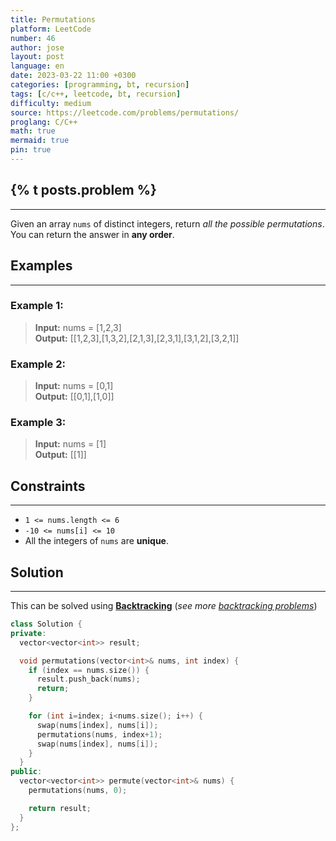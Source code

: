 ```yaml
---
title: Permutations
platform: LeetCode
number: 46
author: jose
layout: post
language: en
date: 2023-03-22 11:00 +0300
categories: [programming, bt, recursion]
tags: [c/c++, leetcode, bt, recursion]
difficulty: medium
source: https://leetcode.com/problems/permutations/
proglang: C/C++
math: true
mermaid: true
pin: true
---
```

## {% t posts.problem %}
---
Given an array `nums` of distinct integers, return *all the possible permutations*. You can return the answer in **any order**.  

## Examples
---
### **Example 1:**
>**Input:** nums = [1,2,3]  
>**Output:** [[1,2,3],[1,3,2],[2,1,3],[2,3,1],[3,1,2],[3,2,1]]  

### **Example 2:**
>**Input:** nums = [0,1]  
>**Output:** [[0,1],[1,0]]  

### **Example 3:**
>**Input:** nums = [1]  
>**Output:** [[1]]  

## Constraints
---
- `1 <= nums.length <= 6`
- `-10 <= nums[i] <= 10`
- All the integers of `nums` are **unique**.

## Solution
---
This can be solved using [**Backtracking**](https://www.geeksforgeeks.org/introduction-to-backtracking-data-structure-and-algorithm-tutorials/) (*see more [backtracking problems](/categories/bt/)*)    

```c++
class Solution {
private:
  vector<vector<int>> result;

  void permutations(vector<int>& nums, int index) {
    if (index == nums.size()) {
      result.push_back(nums);
      return;
    }

    for (int i=index; i<nums.size(); i++) {
      swap(nums[index], nums[i]);
      permutations(nums, index+1);
      swap(nums[index], nums[i]);
    }
  }
public:
  vector<vector<int>> permute(vector<int>& nums) {
    permutations(nums, 0);

    return result;
  }
};
```
